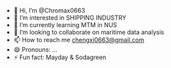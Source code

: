 - 👋 Hi, I’m @Chromax0663
- 👀 I’m interested in SHIPPING INDUSTRY
- 🌱 I’m currently learning MTM in NUS
- 💞️ I’m looking to collaborate on maritime data analysis
- 📫 How to reach me chengxi0663@gmail.com
- 😄 Pronouns: ...
- ⚡ Fun fact: Mayday & Sodagreen

<!---
Chromax0663/Chromax0663 is a ✨ special ✨ repository because its `README.md` (this file) appears on your GitHub profile.
You can click the Preview link to take a look at your changes.
--->
